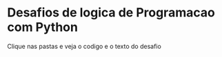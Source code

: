 # Desafios de logica de Programacao com Python

Clique nas pastas e veja o codigo e o texto do desafio

